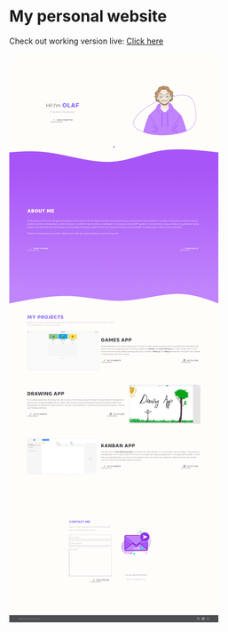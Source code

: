 # My personal website
Check out working version live: [Click here](https://narei.me)

![Full view of website](/img/fullview.png)